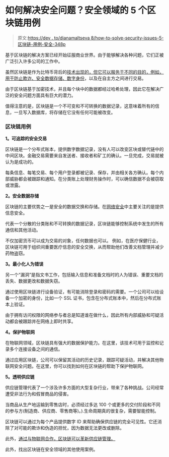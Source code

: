 # 如何解决安全问题？安全领域的 5 个区块链用例

> 原文:[https://dev . to/dianamaltseva 8/how-to-solve-security-issues-5-区块链-用例-安全-348p](https://dev.to/dianamaltseva8/how-to-solve-security-issues-5-blockchain-use-cases-in-security-348p)

基于区块链的解决方案已经开始征服商业世界。由于能够解决各种问题，它们正被广泛引入许多公司的工作中。

虽然区块链是作为比特币背后的[技术出现的，但它可以服务于不同的目的，例如，用于防止欺诈、安全数据存储、](https://www.news18.com/news/tech/what-is-blockchain-the-technology-behind-bitcoin-explained-1716049.html)[数字身份](https://www.cbc.ca/news/technology/bitcoin-blockchain-1.4548864)，以及在自主方之间进行交易。

由于区块链基于加密技术，并且每个块中的数据都经过哈希处理，因此它在解决广泛的安全问题方面具有巨大的潜力。

值得注意的是，区块链是一个不可变和不可转换的数据记录，这意味着所有的信息，一旦写入数据库，将存储在它没有任何可能被改变。

### 区块链用例

**1。可追踪的安全交易**

区块链是一个分布式账本，提供数字数据记录，没有人可以改变区块或替代链中的中间区块。金融交易需要来自发送者、接收者和矿工的确认。一旦完成，交易就被认为是成功的。

每条信息、每笔交易、每个用户登录都被记录、保存，并由相关各方确认。每个内部威胁都会被跟踪和通知。在分类账上处理财务操作时，可以确信数据不会被窃取或泄露。

**2。安全数据存储**

区块链的主要优势之一是安全的数据交换和存储。在[网络安全](https://searchsecurity.techtarget.com/definition/cybersecurity)中主要关注的是提供信息安全。

代表一个分散的分类账和不可转换的数据记录，区块链能够控制系统中发生的所有通信和其他活动。

不仅加密货币可以成为交易的对象，任何数据也可以。
例如，在医疗保健行业，区块链可用于组织间重要医疗信息的安全交换，从而帮助他们改善文档管理并减少药物盗窃。

**3。最小化人为错误**

另一个“漏洞”是指文书工作，包括输入信息和准备文档时的人为错误、重要文档的丢失、数据更改和数据失窃。

通过使用区块链进行设备验证，有可能消除登录和密码的需要。一个公司可以给设备一个加密的身份，比如一个 SSL 证书，包含在分布式账本中，然后在分布式账本上验证。

由于拥有访问权限的网络参与者总是知道谁在做什么，因此所有内部威胁和可疑活动都会被跟踪并在网络上即时共享。

**4。保护物联网**

在物联网领域，区块链具有强大的数据保护能力。在这里，该技术可用于监控和记录多个连接设备之间的通信。

通过应用区块链，公司可以保留其活动的历史记录，跟踪可疑活动，并解决其他物联网安全问题。在这里，你可以找到如何在区块链的帮助下保护物联网。

**5。透明供应链**

供应链管理代表了一个涉及许多方面的大型复杂行业，带来了各种挑战。公司经常遭受非法行为和假冒商品的侵害。

当商品从生产地运输到零售店时，必须经过多达 100 个或更多的交付阶段和不同的参与方(制造商、供应商、零售商等)。).生命周期真的很复杂，需要智能控制。

区块链可以通过为每个产品提供数字 ID 来帮助确保供应链的完全可见性。它还消除了对可能的欺诈和伪造的担忧，因为数据无法更改或删除。

此外，[通过与物联网合作，区块链可以革新供应链管理。](https://datafloq.com/read/how-can-blockchain-iot-transform-supply-chain/5146)

此外，找出区块链在安全领域的其他使用案例。